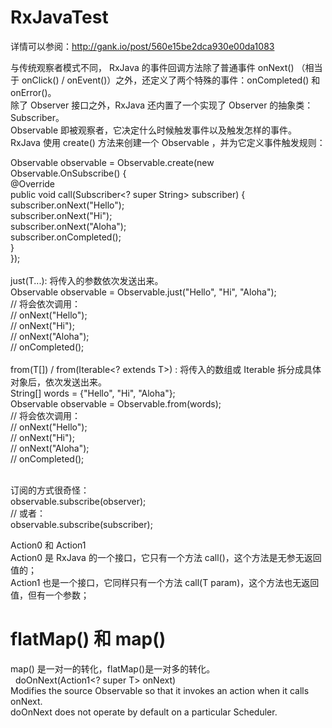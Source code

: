 # RxJavaTest
详情可以参阅：http://gank.io/post/560e15be2dca930e00da1083</br>

与传统观察者模式不同， RxJava 的事件回调方法除了普通事件 onNext() （相当于 onClick() / onEvent()）之外，还定义了两个特殊的事件：onCompleted() 和 onError()。</br>
除了 Observer 接口之外，RxJava 还内置了一个实现了 Observer 的抽象类：Subscriber。</br>
Observable 即被观察者，它决定什么时候触发事件以及触发怎样的事件。 RxJava 使用 create() 方法来创建一个 Observable ，并为它定义事件触发规则：</br>

Observable observable = Observable.create(new Observable.OnSubscribe<String>() {</br>
    @Override</br>
    public void call(Subscriber<? super String> subscriber) {</br>
        subscriber.onNext("Hello");</br>
        subscriber.onNext("Hi");</br>
        subscriber.onNext("Aloha");</br>
        subscriber.onCompleted();</br>
    }</br>
});</br></br>
just(T...): 将传入的参数依次发送出来。</br>
Observable observable = Observable.just("Hello", "Hi", "Aloha");</br>
// 将会依次调用：</br>
// onNext("Hello");</br>
// onNext("Hi");</br>
// onNext("Aloha");</br>
// onCompleted();</br></br>
from(T[]) / from(Iterable<? extends T>) : 将传入的数组或 Iterable 拆分成具体对象后，依次发送出来。</br>
String[] words = {"Hello", "Hi", "Aloha"};</br>
Observable observable = Observable.from(words);</br>
// 将会依次调用：</br>
// onNext("Hello");</br>
// onNext("Hi");</br>
// onNext("Aloha");</br>
// onCompleted();</br></br>

订阅的方式很奇怪：</br>
observable.subscribe(observer);</br>
// 或者：</br>
observable.subscribe(subscriber);</br>

Action0 和 Action1</br>
Action0 是 RxJava 的一个接口，它只有一个方法 call()，这个方法是无参无返回值的；</br>
Action1 也是一个接口，它同样只有一个方法 call(T param)，这个方法也无返回值，但有一个参数；</br>

# flatMap() 和 map()
map() 是一对一的转化，flatMap()是一对多的转化。</br>
  
doOnNext(Action1<? super T> onNext)</br>
Modifies the source Observable so that it invokes an action when it calls onNext.</br>
doOnNext does not operate by default on a particular Scheduler.</br>


